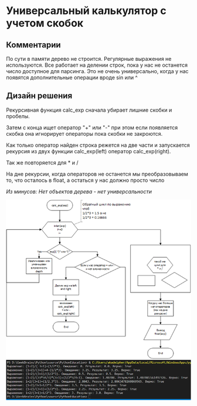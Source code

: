 # Универсальный калькулятор с учетом скобок
## Комментарии
По сути в памяти дерево не строится. Регулярные выражения не используются. Все работает на делении строк, пока у нас не останется число доступное для парсинга. Это не очень универсально, когда у нас появятся дополнительные операции вроде sin или ^
## Дизайн решения

Рекурсивная функция calc_exp сначала убирает лишние скобки и пробелы.

Затем с конца ищет оператор "+" или "-" при этом если появляется скобка она игнорирует операторы пока скобки не закроются.

Как только оператор найден строка режется на две части и запускается рекурсия из двух функции calc_exp(left) оператор calc_exp(right).

Так же повторяется для * и /

На дне рекурсии, когда операторов не останется мы преобразовываем то, что осталось в float, а остаться у нас должно просто число

*Из минусов: Нет объектов дерева - нет универсальности*

![Блок схема](calc.png)
![Вывод](CalcOutput.png)
